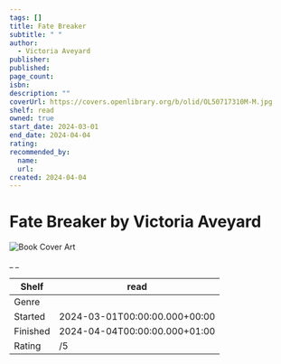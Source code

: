```yaml
---
tags: []
title: Fate Breaker
subtitle: " "
author:
  - Victoria Aveyard
publisher:
published:
page_count:
isbn:
description: ""
coverUrl: https://covers.openlibrary.org/b/olid/OL50717310M-M.jpg
shelf: read
owned: true
start_date: 2024-03-01
end_date: 2024-04-04
rating:
recommended_by:
  name:
  url:
created: 2024-04-04
---
```


# Fate Breaker by Victoria Aveyard

![Book Cover Art](https://covers.openlibrary.org/b/olid/OL50717310M-M.jpg)

_ _

| Shelf | read |
| --- | --- |
| Genre |  |
| Started | 2024-03-01T00:00:00.000+00:00 |
| Finished | 2024-04-04T00:00:00.000+01:00 |
| Rating | /5 |
